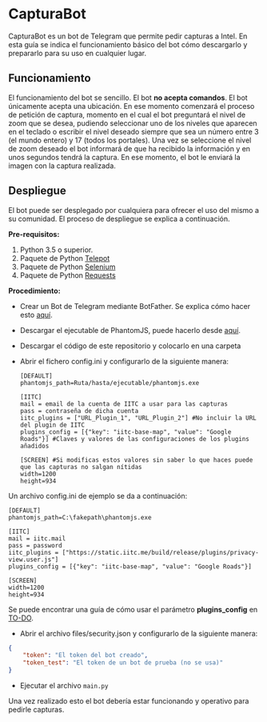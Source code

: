 CapturaBot
=======
CapturaBot es un bot de Telegram que permite pedir capturas a Intel. En esta guía se indica el funcionamiento básico del bot cómo descargarlo y prepararlo para su uso en cualquier lugar.

## Funcionamiento ##
El funcionamiento del bot se sencillo. El bot **no acepta comandos**. El bot únicamente acepta una ubicación. En ese momento comenzará el proceso de petición de captura, momento en el cual el bot preguntará el nivel de zoom que se desea, pudiendo seleccionar uno de los niveles que aparecen en el teclado o escribir el nivel deseado siempre que sea un número entre 3 (el mundo entero) y 17 (todos los portales). Una vez se seleccione el nivel de zoom deseado el bot informará de que ha recibido la información y en unos segundos tendrá la captura. En ese momento, el bot le enviará la imagen con la captura realizada.

## Despliegue ##
El bot puede ser desplegado por cualquiera para ofrecer el uso del mismo a su comunidad. El proceso de despliegue se explica a continuación.

**Pre-requisitos:**
1. Python 3.5 o superior.
2. Paquete de Python [Telepot](http://telepot.readthedocs.io/en/latest/#)
3. Paquete de Python [Selenium](selenium-python.readthedocs.io/installation.html)
4. Paquete de Python [Requests](http://docs.python-requests.org/en/master/user/install/#install)

**Procedimiento:**

 - Crear un Bot de Telegram mediante BotFather. Se explica cómo hacer esto [aquí](https://core.telegram.org/bots#6-botfather).
 - Descargar el ejecutable de PhantomJS, puede hacerlo desde [aquí](http://phantomjs.org/download.html).
 - Descargar el código de este repositorio y colocarlo en una carpeta
 - Abrir el fichero config.ini y configurarlo de la siguiente manera:

   ```
   [DEFAULT]
   phantomjs_path=Ruta/hasta/ejecutable/phantomjs.exe

   [IITC]
   mail = email de la cuenta de IITC a usar para las capturas
   pass = contraseña de dicha cuenta
   iitc_plugins = ["URL_Plugin_1", "URL_Plugin_2"] #No incluir la URL del plugin de IITC
   plugins_config = [{"key": "iitc-base-map", "value": "Google Roads"}] #Claves y valores de las configuraciones de los plugins añadidos

   [SCREEN] #Si modificas estos valores sin saber lo que haces puede que las capturas no salgan nítidas
   width=1200
   height=934
   ```

 Un archivo config.ini de ejemplo se da a continuación:

    [DEFAULT]
    phantomjs_path=C:\fakepath\phantomjs.exe

    [IITC]
    mail = iitc.mail
    pass = password
    iitc_plugins = ["https://static.iitc.me/build/release/plugins/privacy-view.user.js"]
    plugins_config = [{"key": "iitc-base-map", "value": "Google Roads"}]

    [SCREEN]
    width=1200
    height=934

Se puede encontrar una guía de cómo usar el parámetro **plugins_config** en [TO-DO](TODO).

 - Abrir el archivo files/security.json y configurarlo de la siguiente manera:
```json
{
    "token": "El token del bot creado",
    "token_test": "El token de un bot de prueba (no se usa)"
}
```
- Ejecutar el archivo ```main.py```

Una vez realizado esto el bot debería estar funcionando y operativo para pedirle capturas.

